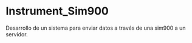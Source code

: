 # Instrument_Sim900
Desarrollo de un sistema para enviar datos a través de  una sim900 a un servidor.
